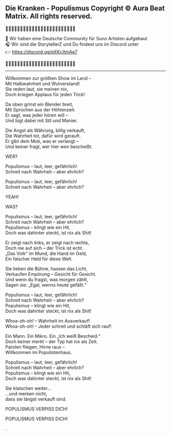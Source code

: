 Die Kranken - Populismus
Copyright © Aura Beat Matrix. All rights reserved.
-------------------------------------------------------------
🎼🎵🎶🎵🎵🎶🎵🎶🎵🎶🎵🎵🎶🎵🎶🎵🎵🎶🎵🎵🎶🎵🎵🎶

🎹 Wir haben eine Deutsche Community für Suno Artisten aufgebaut  
🎧 Wir sind die StorytellerZ und Du findest uns im Discord unter  
            👉 https://discord.gg/pXKrJtmAe7

🎼🎵🎵🎶🎵🎶🎵🎶🎵🎶🎵🎵🎶🎵🎶🎵🎵🎶🎵🎵🎶🎵🎵🎶

-------------------------------------------------------------


Willkommen zur größten Show im Land –  
Mit Halbwahrheit und Wutverstand!  
Sie reden laut, sie meinen nix,  
Doch kriegen Applaus für jeden Trick!

Da oben grinst ein Blender breit,  
Mit Sprüchen aus der Höhlenzeit.  
Er sagt, was jeder hören will –  
Und lügt dabei mit Stil und Manier.

Die Angst als Währung, billig verkauft,  
Die Wahrheit tot, dafür wird gerauft.  
Er gibt dem Mob, was er verlangt –  
Und keiner fragt, wer hier wen bescheißt.

WER?

Populismus – laut, leer, gefährlich!  
Schreit nach Wahrheit – aber ehrlich?  

Populismus – laut, leer, gefährlich!  
Schreit nach Wahrheit – aber ehrlich?  

YEAH!

WAS?

Populismus – laut, leer, gefährlich!  
Schreit nach Wahrheit – aber ehrlich?  
Populismus – klingt wie ein Hit,  
Doch was dahinter steckt, ist nix als Shit!

Er zeigt nach links, er zeigt nach rechts,  
Doch nie auf sich – der Trick ist echt.  
„Das Volk“ im Mund, die Hand im Geld,  
Ein falscher Held für diese Welt.

Sie lieben die Bühne, hassen das Licht,  
Verkaufen Empörung – Gesicht für Gesicht.  
Und wenn du fragst, was morgen zählt,  
Sagen sie: „Egal, wenns heute gefällt.“

Populismus – laut, leer, gefährlich!  
Schreit nach Wahrheit – aber ehrlich?  
Populismus – klingt wie ein Hit,  
Doch was dahinter steckt, ist nix als Shit!

Whoa-oh-oh! – Wahrheit im Ausverkauf!  
Whoa-oh-oh! – Jeder schreit und schläft sich rauf!

Ein Mann. Ein Mikro. Ein „Ich weiß Bescheid.“  
Doch keiner merkt – der Typ hat nix als Zeit.  
Parolen fliegen, Hirne raus –  
Willkommen im Populistenhaus.

Populismus – laut, leer, gefährlich!  
Schreit nach Wahrheit – aber ehrlich?  
Populismus – klingt wie ein Hit,  
Doch was dahinter steckt, ist nix als Shit!

Sie klatschen weiter…  
…und merken nicht,  
dass sie längst verkauft sind.

POPULISMUS
VERPISS DICH!

POPULISMUS
VERPISS DICH!

.
